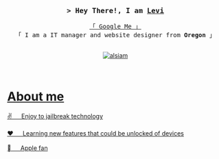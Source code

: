 




<!-- Intro  -->
<h3 align="center">
        <samp>&gt; Hey There!, I am
                <b><a target="_blank" href="https://doodledesigns.co">Levi</a></b>
        </samp>
</h3>


<p align="center"> 
  <samp>
    <a href="https://www.google.com/search?q=Al+Siam">「 Google Me 」</a>
    <br>
    「 I am a IT manager and website designer from <b>Oregon</b> 」
    <br>
    <br>
  </samp>
</p>

<p align="center">
 <a href="https://doodledesigns.co" target="blank">
  <img src="https://img.shields.io/badge/Website-DC143C?style=for-the-badge&logo=medium&logoColor=white" alt="alsiam" />
</p>
<br />

<!-- About Section -->
 # About me
 
<p>

  
 ✌️ &emsp; Enjoy to jailbreak technology <br/><br/>
 ❤️ &emsp; Learning new features that could be unlocked of devices<br/><br/>
  &emsp; Apple fan <br/><br/>
</p>

